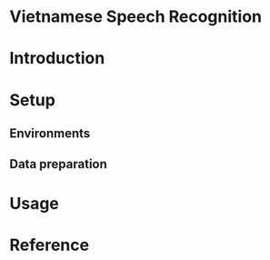 Vietnamese Speech Recognition
=====


# Introduction

# Setup

## Environments

## Data preparation

# Usage

# Reference
